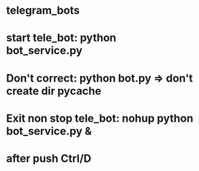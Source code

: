 # telegram_bots
# start tele_bot: python bot_service.py
# Don't correct: python bot.py => don't create dir __pycache__
# Exit non stop tele_bot: nohup python bot_service.py &
# after push Ctrl/D
